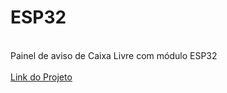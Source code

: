 # ESP32
<br>
Painel de aviso de Caixa Livre com módulo ESP32
<br><br>
<a href="https://trabalho-esp32.netlify.app/">Link do Projeto</a>
